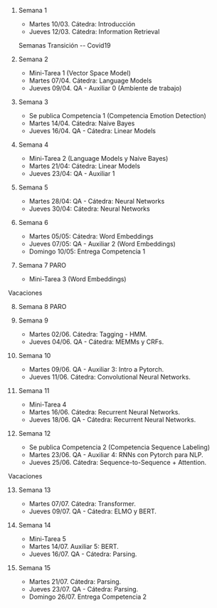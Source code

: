 

1. Semana 1
	
   * Martes 10/03. Cátedra: Introducción
   * Jueves 12/03. Cátedra: Information Retrieval
   
   Semanas Transición -- Covid19
   
2. Semana 2
     * Mini-Tarea 1 (Vector Space Model)	 	
     * Martes 07/04. Cátedra: Language Models
     * Jueves 09/04.  QA - Auxiliar 0  (Ambiente de trabajo)  
 


3. Semana 3
    * Se publica Competencia 1 (Competencia Emotion Detection)
    * Martes 14/04. Cátedra: Naive Bayes
    * Jueves 16/04. QA - Cátedra:  Linear Models

4. Semana 4
     * Mini-Tarea 2 (Language Models y Naive Bayes)		
     * Martes 21/04: Cátedra:  Linear Models	 	
     * Jueves 23/04: QA -  Auxiliar 1
   

5. Semana 5

     * Martes 28/04: QA - Cátedra:  Neural Networks
     * Jueves 30/04: Cátedra: Neural Networks


6. Semana 6

     * Martes 05/05:  Cátedra: Word Embeddings 
     * Jueves 07/05:  QA - Auxiliar 2 (Word Embeddings) 
     * Domingo 10/05: Entrega Competencia 1

7. Semana 7
PARO
     * Mini-Tarea 3 (Word Embeddings)

Vacaciones

8. Semana 8
PARO


9. Semana 9
     * Martes 02/06. Cátedra:  Tagging - HMM.  
     * Jueves 04/06.  QA - Cátedra:  MEMMs y CRFs.  


10. Semana 10
      * Martes 09/06.   QA - Auxiliar 3: Intro a Pytorch.    
      * Jueves 11/06.  Cátedra: Convolutional Neural Networks.    
      
11. Semana 11
      * Mini-Tarea 4 
      * Martes 16/06.  Cátedra:  Recurrent Neural Networks.   
      * Jueves 18/06.  QA - Cátedra:  Recurrent Neural Networks. 

12. Semana 12
      * Se publica Competencia 2 (Competencia Sequence Labeling) 
      * Martes 23/06.  QA - Auxiliar 4: RNNs con Pytorch para NLP.       
      * Jueves 25/06.  Cátedra: Sequence-to-Sequence + Attention.      

Vacaciones

13. Semana 13

      * Martes 07/07. Cátedra: Transformer. 
      * Jueves 09/07. QA - Cátedra: ELMO y BERT.   


14. Semana 14
      * Mini-Tarea 5 
      * Martes 14/07.  Auxiliar 5: BERT.   
      * Jueves 16/07. QA - Cátedra: Parsing.  


15. Semana 15

      * Martes 21/07. Cátedra: Parsing. 
      * Jueves 23/07. QA - Cátedra: Parsing.      
      * Domingo 26/07. Entrega Competencia 2      
       


